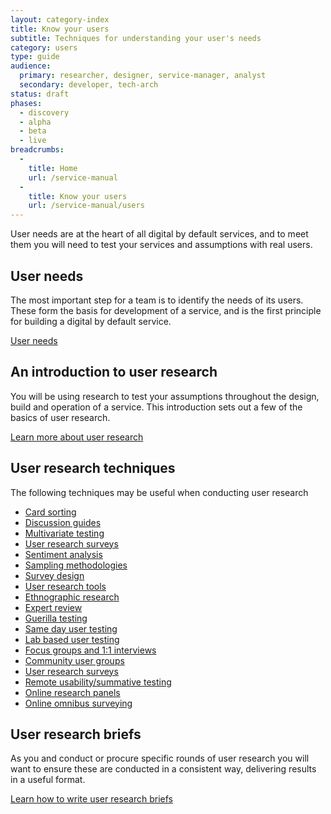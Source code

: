 ```yaml
---
layout: category-index
title: Know your users
subtitle: Techniques for understanding your user's needs
category: users
type: guide
audience:
  primary: researcher, designer, service-manager, analyst
  secondary: developer, tech-arch
status: draft
phases:
  - discovery
  - alpha
  - beta
  - live
breadcrumbs:
  -
    title: Home
    url: /service-manual
  -
    title: Know your users
    url: /service-manual/users
---
```


User needs are at the heart of all digital by default services, and to meet them you will need to test your services and assumptions with real users.

## User needs

The most important step for a team is to identify the needs of its users. These form the basis for development of a service, and is the first principle for building a digital by default service.

[User needs](/service-manual/users/user-needs.html)


## An introduction to user research

You will be using research to test your assumptions throughout the design, build and operation of a service. This introduction sets out a few of the basics of user research.

[Learn more about user research](/service-manual/users/introduction-to-user-research.html)

## User research techniques

The following techniques may be useful when conducting user research

* [Card sorting](‰/service-manual/users/card-sorting.html)
* [Discussion guides](/service-manual/users/user-research/discussionguides.html)
* [Multivariate testing](/service-manual/users/user-research/multivariatetesting.html)
* [User research surveys](/service-manual/users/user-research/userresearchsurveys.html)
* [Sentiment analysis](/service-manual/users/user-research/sentimentanalysis.html)
* [Sampling methodologies](/service-manual/users/user-research/samplingmethodologies.html)
* [Survey design](/service-manual/users/user-research/surveydesign.html)
* [User research tools](/service-manual/users/user-research/userresearchtools.html)
* [Ethnographic research](/service-manual/users/user-research/ethnographicresearch.html)
* [Expert review](/service-manual/users/user-research/expert-review.html)
* [Guerilla testing](/service-manual/users/user-research/guerillatesting.html)
* [Same day user testing](/service-manual/users/user-research/samedayusertesting.html)
* [Lab based user testing](/service-manual/users/user-research/labbasedusertesting.html)
* [Focus groups and 1:1 interviews](/service-manual/users/user-research/focusgroupsminigroupsandinterviews.html)
* [Community user groups](/service-manual/users/user-research/communityusergroups.html)
* [User research surveys](/service-manual/users/user-research/userresearchsurveys.html)
* [Remote usability/summative testing](/service-manual/users/user-research/remoteusability.html)
* [Online research panels](/service-manual/users/user-research/onlineresearchpanels.html)
* [Online omnibus surveying](/service-manual/users/user-research/onlineomnibussurvey.html)

## User research briefs

As you and conduct or procure specific rounds of user research you will want to ensure these are conducted in a consistent way, delivering results in a useful format.

[Learn how to write user research briefs](/service-manual/users/user-research/userresearchbriefs.html)
